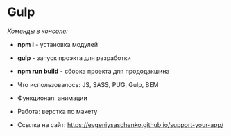 # Gulp
*Коменды в консоле:*
* **npm i** - установка модулей
* **gulp** - запуск проэкта для разработки
* **npm run build** - сборка проэкта для прододакшина

* Что использовалось: JS, SASS, PUG, Gulp, BEM
* Функционал: анимации
* Работа: верстка по макету
* Ссылка на сайт: https://evgeniysaschenko.github.io/support-your-app/
